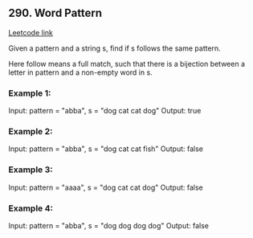 ## 290. Word Pattern
[Leetcode link](https://leetcode.com/problems/word-pattern/)

Given a pattern and a string s, find if s follows the same pattern.

Here follow means a full match, such that there is a bijection between a letter in pattern and a non-empty word in s.

 

### Example 1:

Input: pattern = "abba", s = "dog cat cat dog"
Output: true

### Example 2:

Input: pattern = "abba", s = "dog cat cat fish"
Output: false

### Example 3:

Input: pattern = "aaaa", s = "dog cat cat dog"
Output: false

### Example 4:

Input: pattern = "abba", s = "dog dog dog dog"
Output: false
